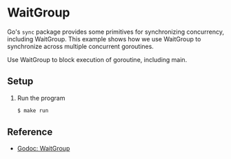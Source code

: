 # WaitGroup

Go's `sync` package provides some primitives for synchronizing concurrency, including WaitGroup. This example shows how we use WaitGroup to synchronize across multiple concurrent goroutines.

Use WaitGroup to block execution of goroutine, including main.

## Setup

1. Run the program

   ```bash
   $ make run
   ```

## Reference

* [Godoc: WaitGroup](https://golang.org/pkg/sync/#WaitGroup)
